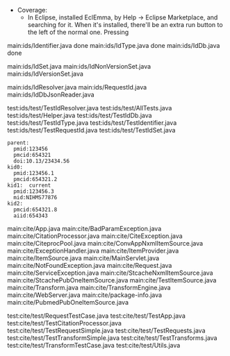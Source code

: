 * Coverage:
    - In Eclipse, installed EclEmma, by Help -> Eclipse Marketplace, and
      searching for it.
      When it's installed, there'll be an extra run button to the left of
      the normal one. Pressing 

main:ids/Identifier.java          done
main:ids/IdType.java              done
main:ids/IdDb.java                done

main:ids/IdSet.java
main:ids/IdNonVersionSet.java
main:ids/IdVersionSet.java


main:ids/IdResolver.java
main:ids/RequestId.java
main:ids/IdDbJsonReader.java

test:ids/test/TestIdResolver.java
test:ids/test/AllTests.java
test:ids/test/Helper.java
test:ids/test/TestIdDb.java
test:ids/test/TestIdType.java
test:ids/test/TestIdentifier.java
test:ids/test/TestRequestId.java
test:ids/test/TestIdSet.java
  ```
  parent:
    pmid:123456
    pmcid:654321
    doi:10.13/23434.56
  kid0:
    pmid:123456.1
    pmcid:654321.2
  kid1:  current
    pmid:123456.3
    mid:NIHMS77876
  kid2:
    pmcid:654321.8
    aiid:654343
  ```


main:cite/App.java
main:cite/BadParamException.java
main:cite/CitationProcessor.java
main:cite/CiteException.java
main:cite/CiteprocPool.java
main:cite/ConvAppNxmlItemSource.java
main:cite/ExceptionHandler.java
main:cite/ItemProvider.java
main:cite/ItemSource.java
main:cite/MainServlet.java
main:cite/NotFoundException.java
main:cite/Request.java
main:cite/ServiceException.java
main:cite/StcacheNxmlItemSource.java
main:cite/StcachePubOneItemSource.java
main:cite/TestItemSource.java
main:cite/Transform.java
main:cite/TransformEngine.java
main:cite/WebServer.java
main:cite/package-info.java
main:cite/PubmedPubOneItemSource.java


test:cite/test/RequestTestCase.java
test:cite/test/TestApp.java
test:cite/test/TestCitationProcessor.java
test:cite/test/TestRequestSimple.java
test:cite/test/TestRequests.java
test:cite/test/TestTransformSimple.java
test:cite/test/TestTransforms.java
test:cite/test/TransformTestCase.java
test:cite/test/Utils.java
